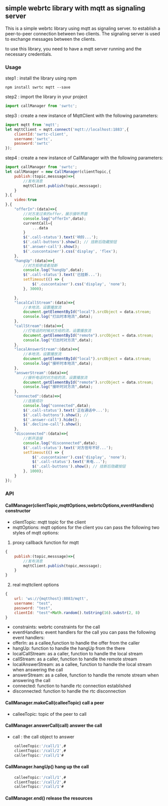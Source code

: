 ## simple webrtc library with mqtt as signaling server

This is a simple webrtc library using mqtt as signaling server. to establish a peer-to-peer connection between two clients. The signaling server is used to exchange messages between the clients.

to use this library, you need to have a mqtt server running and the necessary credentials.

### Usage
step1 : install the library using npm
```
npm install swrtc mqtt --save
```

step2 : import the library in your project
```javascript
import callManager from 'swrtc';
```

step3 : create a new instance of MqttClient with the following parameters:
```javascript
import mqtt from 'mqtt';
let mqttClient = mqtt.connect('mqtt://localhost:1883',{
    clientId:'swrtc-client',
    username:'swrtc',
    password:'swrtc'
});
```


step4 : create a new instance of CallManager with the following parameters:
```javascript
import callManager from 'swrtc';
let callManager = new CallManager(clientTopic,{
    publish:(topic,messsage)=>{
        //发布消息
        mqttClient.publish(topic,messsage);
    }
},{
    video:true
},{
    "offerIn":(data)=>{
        //对方发过来的offer，展示接听界面
        console.log("offerIn",data);
        currentCall={
            ...data
        }
        $('.call-status').text('响铃...');
        $('.call-buttons').show(); // 挂断后隐藏按钮
        $('.answer-call').show();
        $('.cuscontainer').css('display', 'flex');
    },
    "hangUp":(data)=>{
        //对方拒绝或者挂断
        console.log("hangUp",data);
        $('.call-status').text('已挂断...');
        setTimeout(() => {
            $('.cuscontainer').css('display', 'none');
        }, 3000);

    },
    "localCallStream":(data)=>{
        //本地流，设置播放流
        document.getElementById("local").srcObject = data.stream;
        console.log("打出时本地流",data);
    },
    "callStream":(data)=>{
        //打电话的时候对方给的流，设置播放流
        document.getElementById("remote").srcObject = data.stream;
        console.log("打出时对方流",data);
    },
    "localAnswerStream":(data)=>{
        //本地流，设置播放流
        document.getElementById("local").srcObject = data.stream;
        console.log("接听时本地流",data);
    },
    "answerStream":(data)=>{
        //接听电话时对方给的流，设置播放流
        document.getElementById("remote").srcObject = data.stream;
        console.log("接听时对方流",data);
    },
    "connected":(data)=>{
        //连接成功
        console.log("connected",data);
        $('.call-status').text('正在通话中...');
        $('.call-buttons').show(); //
        $('.answer-call').hide();
        $('.decline-call').show();
    },
    "disconnected":(data)=>{
        //断开连接
        console.log("disconnected",data);
        $('.call-status').text('对方信号不好...');
        setTimeout(() => {
            $('.cuscontainer').css('display', 'none');
            $('.call-status').text('来电...');
            $('.call-buttons').show(); // 挂断后隐藏按钮
        }, 1000);
    }
});

```

### API

#### CallManager(clientTopic,mqttOptions,webrtcOptions,eventHandlers) constructor

- clientTopic: mqtt topic for the client
- mqttOptions: mqtt options for the client
you can pass the following two styles of mqtt options:
1. proxy callback function for mqtt
```javascript
{
    publish:(topic,messsage)=>{
        //发布消息
        mqttClient.publish(topic,messsage);
    }
}
```
2. real mqttclient options
```javascript
{
    url: 'ws://{mqtthost}:8083/mqtt',
    username: "test",
    password: "test",
    clientId: "test"+Math.random().toString(16).substr(2, 8)
}
```
- constraints: webrtc constraints for the call
- eventHandlers: event handlers for the call
you can pass the following event handlers:
- offerIn: as a callee,function to handle the offer from the caller
- hangUp: function to handle the hangUp from the there
- localCallStream: as a caller, function to handle the local stream
- callStream: as a caller, function to handle the remote stream
- localAnswerStream: as a callee, function to handle the local stream when answering the call
- answerStream: as a callee, function to handle the remote stream when answering the call
- connected: function to handle rtc connection established
- disconnected: function to handle the rtc  disconnection


#### CallManager.makeCall(calleeTopic) call a peer

- calleeTopic:  topic of the peer to call

#### CallManager.answerCall(call) answer the call
- call : the call object to answer
```javascript
    calleeTopic:'/call/1',# 
    clientTopic:'/call/2',#
    callerTopic:'/call/1'#
```
#### CallManager.hangUp() hang up the call
```javascript
    calleeTopic:'/call/1',# 
    clientTopic:'/call/2',#
    callerTopic:'/call/1'#
```
#### CallManager.end() release the resources

